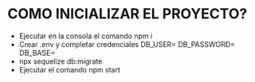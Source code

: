 # COMO INICIALIZAR EL PROYECTO?

* Ejecutar en la consola el comando npm i 
* Crear .env y completar credenciales
DB_USER= 
DB_PASSWORD=
DB_BASE= 
* npx sequelize db:migrate
* Ejecutar el comando npm start
